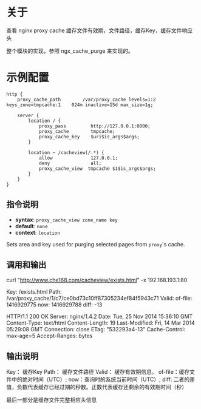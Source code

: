关于
================

查看 nginx proxy cache 缓存文件有效期，文件路径，缓存Key，缓存文件响应头

整个模块的实现，参照 ngx_cache_purge 来实现的。


示例配置
===============================================
    http {
        proxy_cache_path        /var/proxy_cache levels=1:2 keys_zone=tmpcache:1    024m inactive=15d max_size=1g;

        server {
            location / {
                proxy_pass         http://127.0.0.1:8000;
                proxy_cache        tmpcache;
                proxy_cache_key    $uri$is_args$args;
            }

            location ~ /cacheview(/.*) {
                allow              127.0.0.1;
                deny               all;
                proxy_cache_view  tmpcache $1$is_args$args;
            }
        }
    }


指令说明
-----------------
* **syntax**: `proxy_cache_view zone_name key`
* **default**: `none`
* **context**: `location`

Sets area and key used for purging selected pages from `proxy`'s cache.

调用和输出
-----------------
curl "http://www.che168.com/cacheview/exists.html" -x 192.168.193.1:80

Key: /exists.html
Path: /var/proxy_cache/1/c7/ce0bd73c10ff87305234ef84f5943c71
Valid: of-file: 1416929775 now: 1416929788 diff: -13

HTTP/1.1 200 OK
Server: nginx/1.4.2
Date: Tue, 25 Nov 2014 15:36:10 GMT
Content-Type: text/html
Content-Length: 19
Last-Modified: Fri, 14 Mar 2014 05:29:08 GMT
Connection: close
ETag: "532293a4-13"
Cache-Control: max-age=5
Accept-Ranges: bytes

输出说明
-----------------
Key：   缓存Key
Path：  缓存文件路径
Valid： 缓存有效期信息。 of-file：缓存文件中的绝对时间（UTC）; now：查询时的系统当前时间（UTC）; diff: 二者的差值，负数代表缓存已经过期的秒数。正数代表缓存还剩余的有效期时间（秒）

最后一部分是缓存文件完整相应头信息
